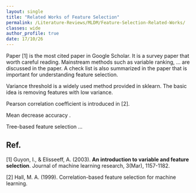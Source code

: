 ```yaml
---
layout: single
title: "Related Works of Feature Selection"
permalink: /Literature-Reviews/MLDM/Feature-Selection-Related-Works/
classes: wide
author_profile: true
date: 17/10/26
---
```


Paper [1] is the most cited paper in Google Scholar. It is a survey paper that worth careful reading. Mainstream methods such as variable ranking, ... are discussed in the paper. 
A check list is also summarized in the paper that is important for understanding feature selection.

Variance threshold is a widely used method provided in sklearn. The basic idea is removing features with low variance.



Pearson correlation coefficient  is introduced in [2].

Mean decrease accuracy .

Tree-based feature selection ...






## Ref.
[1] Guyon, I., & Elisseeff, A. (2003). **An introduction to variable and feature selection**. Journal of machine learning research, 3(Mar), 1157-1182.

[2] Hall, M. A. (1999). Correlation-based feature selection for machine learning.